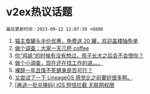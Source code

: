 # v2ex热议话题

`最后更新时间：2023-09-12 12:07:39 +0800`

1. [猫主食罐头半价优惠，免费送 20 罐，欢迎盖楼抽免单](https://www.v2ex.com/t/972711)
1. [做个调查：大家一天几杯 coffee](https://www.v2ex.com/t/972754)
1. [你“鸡娃”的时候有没有想过，孩子长大之后会不会恨你？](https://www.v2ex.com/t/972714)
1. [做个小调查，现在还在找工作的进。。。](https://www.v2ex.com/t/972699)
1. [裸辞一年且饿不死健身是否可行？](https://www.v2ex.com/t/972802)
1. [又尝试了一下 LineageOS 感觉比之前要好很多啊。](https://www.v2ex.com/t/972781)
1. [[再送一批兑换码] iOS 短信拦截 无联网权限](https://www.v2ex.com/t/972892)

